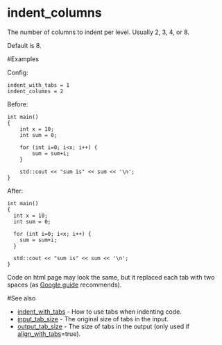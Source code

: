 # indent_columns

The number of columns to indent per level. Usually 2, 3, 4, or 8.

Default is 8.

#Examples

Config:
```
indent_with_tabs = 1
indent_columns = 2
```

Before:
```
int main()
{
	int x = 10;
	int sum = 0;

	for (int i=0; i<x; i++) {
		sum = sum+i;
	}

	std::cout << "sum is" << sum << '\n';
}
```

After:
```
int main()
{
  int x = 10;
  int sum = 0;

  for (int i=0; i<x; i++) {
    sum = sum+i;
  }

  std::cout << "sum is" << sum << '\n';
}
```

Code on html page may look the same, but it replaced each tab with two spaces (as [Google guide](../google_style.md) recommends).

#See also

* [indent_with_tabs](indent_with_tabs.md) - How to use tabs when indenting code.
* [input_tab_size](input_tab_size.md) - The original size of tabs in the input.
* [output_tab_size](output_tab_size.md) - The size of tabs in the output (only used if [align_with_tabs](align_with_tabs.md)=true).
